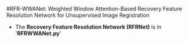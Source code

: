 #RFR-WWANet: Weighted Window Attention-Based Recovery Feature Resolution Network for Unsupervised Image Registration

+ The **Recovery Feature Resolution Network (RFRNet)** is in '**RFRWWANet.py**'
